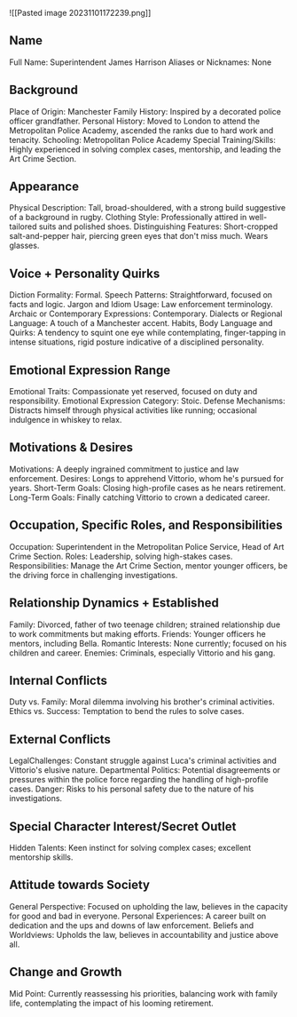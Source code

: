 ![[Pasted image 20231101172239.png]]
## Name 
Full Name: Superintendent James Harrison Aliases or Nicknames: None
## Background 
Place of Origin: Manchester Family History: Inspired by a decorated police officer grandfather. Personal History: Moved to London to attend the Metropolitan Police Academy, ascended the ranks due to hard work and tenacity. Schooling: Metropolitan Police Academy Special Training/Skills: Highly experienced in solving complex cases, mentorship, and leading the Art Crime Section.
## Appearance
Physical Description: Tall, broad-shouldered, with a strong build suggestive of a background in rugby. Clothing Style: Professionally attired in well-tailored suits and polished shoes. Distinguishing Features: Short-cropped salt-and-pepper hair, piercing green eyes that don't miss much. Wears glasses. 
## Voice + Personality Quirks
Diction Formality: Formal. Speech Patterns: Straightforward, focused on facts and logic. Jargon and Idiom Usage: Law enforcement terminology. Archaic or Contemporary Expressions: Contemporary. Dialects or Regional Language: A touch of a Manchester accent. Habits, Body Language and Quirks: A tendency to squint one eye while contemplating, finger-tapping in intense situations, rigid posture indicative of a disciplined personality.
## Emotional Expression Range
Emotional Traits: Compassionate yet reserved, focused on duty and responsibility. Emotional Expression Category: Stoic. Defense Mechanisms: Distracts himself through physical activities like running; occasional indulgence in whiskey to relax.
## Motivations & Desires 
Motivations: A deeply ingrained commitment to justice and law enforcement. Desires: Longs to apprehend Vittorio, whom he's pursued for years. Short-Term Goals: Closing high-profile cases as he nears retirement. Long-Term Goals: Finally catching Vittorio to crown a dedicated career.
## Occupation, Specific Roles, and Responsibilities
Occupation: Superintendent in the Metropolitan Police Service, Head of Art Crime Section. Roles: Leadership, solving high-stakes cases. Responsibilities: Manage the Art Crime Section, mentor younger officers, be the driving force in challenging investigations.
## Relationship Dynamics + Established
Family: Divorced, father of two teenage children; strained relationship due to work commitments but making efforts. Friends: Younger officers he mentors, including Bella. Romantic Interests: None currently; focused on his children and career. Enemies: Criminals, especially Vittorio and his gang.
## Internal Conflicts
Duty vs. Family: Moral dilemma involving his brother's criminal activities. Ethics vs. Success: Temptation to bend the rules to solve cases.
## External Conflicts
LegalChallenges: Constant struggle against Luca's criminal activities and Vittorio's elusive nature. Departmental Politics: Potential disagreements or pressures within the police force regarding the handling of high-profile cases. Danger: Risks to his personal safety due to the nature of his investigations.
## Special Character Interest/Secret Outlet
Hidden Talents: Keen instinct for solving complex cases; excellent mentorship skills.
## Attitude towards Society
General Perspective: Focused on upholding the law, believes in the capacity for good and bad in everyone. Personal Experiences: A career built on dedication and the ups and downs of law enforcement. Beliefs and Worldviews: Upholds the law, believes in accountability and justice above all.
## Change and Growth
Mid Point: Currently reassessing his priorities, balancing work with family life, contemplating the impact of his looming retirement.